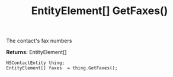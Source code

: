 ﻿---
uid: crmscript_ref_NSContactEntity_GetFaxes
title: EntityElement[] GetFaxes()
intellisense: NSContactEntity.GetFaxes
keywords: NSContactEntity, GetFaxes
so.topic: reference
---

The contact's fax numbers

**Returns:** EntityElement[]


```crmscript
NSContactEntity thing;
EntityElement[] faxes  = thing.GetFaxes();
```


